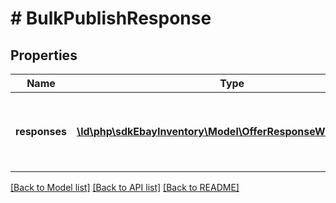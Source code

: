 # # BulkPublishResponse

## Properties

Name | Type | Description | Notes
------------ | ------------- | ------------- | -------------
**responses** | [**\ld\php\sdkEbayInventory\Model\OfferResponseWithListingId[]**](OfferResponseWithListingId.md) | A node is returned under the &lt;strong&gt;responses&lt;/strong&gt; container to indicate the success or failure of each offer that the seller was attempting to publish. | [optional]

[[Back to Model list]](../../README.md#models) [[Back to API list]](../../README.md#endpoints) [[Back to README]](../../README.md)
